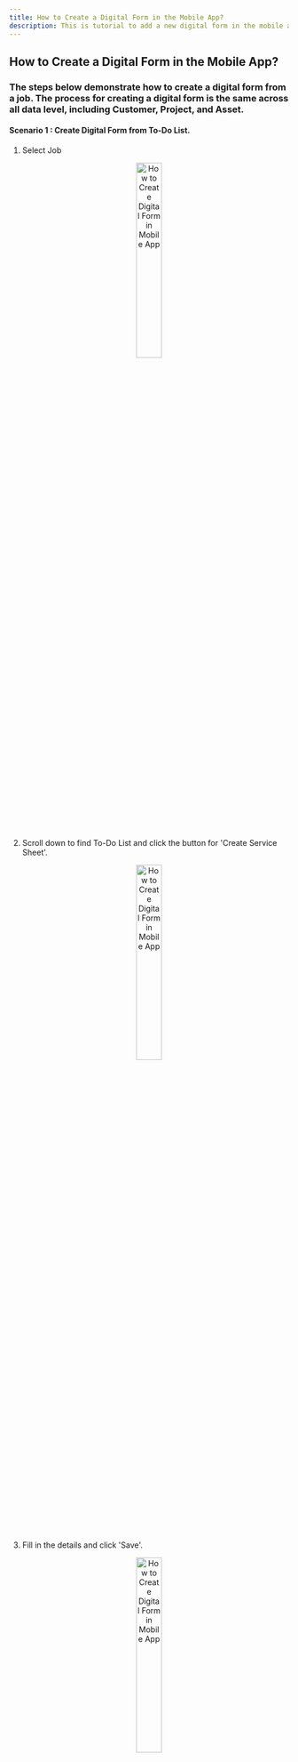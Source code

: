 ```yaml
---
title: How to Create a Digital Form in the Mobile App?
description: This is tutorial to add a new digital form in the mobile app.
---
```


## How to Create a Digital Form in the Mobile App?
### The steps below demonstrate how to create a digital form from a job. The process for creating a digital form is the same across all data level, including Customer, Project, and Asset.
#### Scenario 1 : Create Digital Form from To-Do List.
1) Select Job <br>

<p align="center">
         <img src="img2/Create_Digital_Form_Mobile_Step_11.png" alt="How to Create Digital Form in Mobile App" style="width: 30%; height: auto;">
</p><br>

2) Scroll down to find To-Do List and click the button for 'Create Service Sheet'. <br>

<p align="center">
         <img src="img2/Create_Digital_Form_Mobile_Step_12.png" alt="How to Create Digital Form in Mobile App" style="width: 30%; height: auto;">
</p><br>

3) Fill in the details and click 'Save'. <br>

<p align="center">
         <img src="img2/Create_Digital_Form_Mobile_Step_13.png" alt="How to Create Digital Form in Mobile App" style="width: 30%; height: auto;">
</p><br>

4) The Digital Form is created in the system.  <br>

<p align="center">
         <img src="img2/Create_Digital_Form_Mobile_Step_14.png" alt="How to Create Digital Form in Mobile App" style="width: 30%; height: auto;">
</p><br>


#### Scenario 2 : Create Digital Form from “+” icon.
1) Select Job <br>

<p align="center">
         <img src="img2/Create_Digital_Form_Mobile_Step_1.png" alt="How to Create Digital Form in Mobile App" style="width: 30%; height: auto;">
</p><br>

2) Click on the “+” icon. <br>

<p align="center">
         <img src="img2/Create_Digital_Form_Mobile_Step_2.png" alt="How to Create Digital Form in Mobile App" style="width: 30%; height: auto;">
</p><br>

3) Click the “Add Digital Form” icon to choose digital form. <br>

<p align="center">
         <img src="img2/Create_Digital_Form_Mobile_Step_3.png" alt="How to Create Digital Form in Mobile App" style="width: 30%; height: auto;">
</p><br>

4) Select the Digital Form require. <br>

<p align="center">
         <img src="img2/Create_Digital_Form_Mobile_Step_4.png" alt="How to Create Digital Form in Mobile App" style="width: 30%; height: auto;">
</p><br>

5) Fill in the form with the required details, then click 'Save'.<br>

<p align="center">
         <img src="img2/Create_Digital_Form_Mobile_Step_5.png" alt="How to Create Digital Form in Mobile App" style="width: 30%; height: auto;">
</p><br>

6) You may choose to open or skip 'Acknowledge and Feedback'. If you decide to open it later, you can access it via the three-dot icon. <br>

<p align="center">
         <img src="img2/Create_Digital_Form_Mobile_Step_9.png" alt="How to Create Digital Form in Mobile App" style="width: 30%; height: auto;";">&nbsp;&nbsp;&nbsp;&nbsp;&nbsp;&nbsp;
         <img src="img2/Create_Digital_Form_Mobile_Step_6.png" alt="How to Create Digital Form in Mobile App" style="width: 30%; height: auto;";">&nbsp;&nbsp;&nbsp;&nbsp;&nbsp;&nbsp;
         <img src="img2/Create_Digital_Form_Mobile_Step_10.png" alt="How to Create Digital Form in Mobile App" style="width: 30%; height: auto;";">&nbsp;&nbsp;&nbsp;&nbsp;&nbsp;&nbsp;
</p><br>

7) The Digital Form is created in the system.  <br>

<p align="center">
         <img src="img2/Create_Digital_Form_Mobile_Step_7.png" alt="How to Create Digital Form in Mobile App" style="width: 30%; height: auto;">
</p><br>
